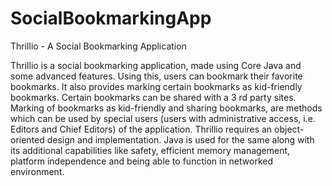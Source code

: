 # SocialBookmarkingApp
Thrillio - A Social Bookmarking Application

Thrillio is a social bookmarking application, made using Core Java and some advanced features. Using this, users can bookmark their favorite bookmarks. It also provides marking certain bookmarks as kid-friendly bookmarks. Certain bookmarks can be shared with a 3 rd party sites. Marking of bookmarks as kid-friendly and sharing bookmarks, are methods which can be used by special users (users with administrative access, i.e. Editors and Chief Editors) of the application. Thrillio requires an object-oriented design and implementation. Java is used for the same along with its additional capabilities like safety, efficient memory management, platform independence and being able to function in networked environment.


